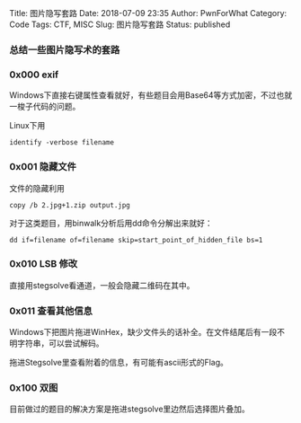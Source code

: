 Title: 图片隐写套路
Date: 2018-07-09 23:35
Author: PwnForWhat
Category: Code
Tags: CTF, MISC
Slug: 图片隐写套路
Status: published

### 总结一些图片隐写术的套路

### 0x000 exif

Windows下直接右键属性查看就好，有些题目会用Base64等方式加密，不过也就一梭子代码的问题。

Linux下用

```shell
identify -verbose filename
```

### 0x001 隐藏文件
文件的隐藏利用
 ```shell
copy /b 2.jpg+1.zip output.jpg
 ```
对于这类题目，用binwalk分析后用dd命令分解出来就好：

```shell
dd if=filename of=filename skip=start_point_of_hidden_file bs=1                          
```

### 0x010 LSB 修改

直接用stegsolve看通道，一般会隐藏二维码在其中。

### 0x011 查看其他信息

Windows下把图片拖进WinHex，缺少文件头的话补全。在文件结尾后有一段不明字符串，可以尝试解码。

拖进Stegsolve里查看附着的信息，有可能有ascii形式的Flag。

### 0x100 双图

目前做过的题目的解决方案是拖进stegsolve里边然后选择图片叠加。

